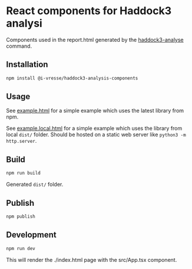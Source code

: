 # React components for Haddock3 analysi

Components used in the report.html generated by the [haddock3-analyse](https://github.com/haddocking/haddock3/blob/main/src/haddock/clis/cli_analyse.py) command.

## Installation

```bash
npm install @i-vresse/haddock3-analysis-components
```

## Usage

See [example.html](example.html) for a simple example which uses the latest library from npm.

See [example.local.html](example.local.html) for a simple example which uses the library from local `dist/` folder.
Should be hosted on a static web server like `python3 -m http.server`.

## Build

```bash
npm run build
```

Generated `dist/` folder.

## Publish

```bash
npm publish
```

## Development

```bash
npm run dev
```

This will render the ./index.html page with the src/App.tsx component.
